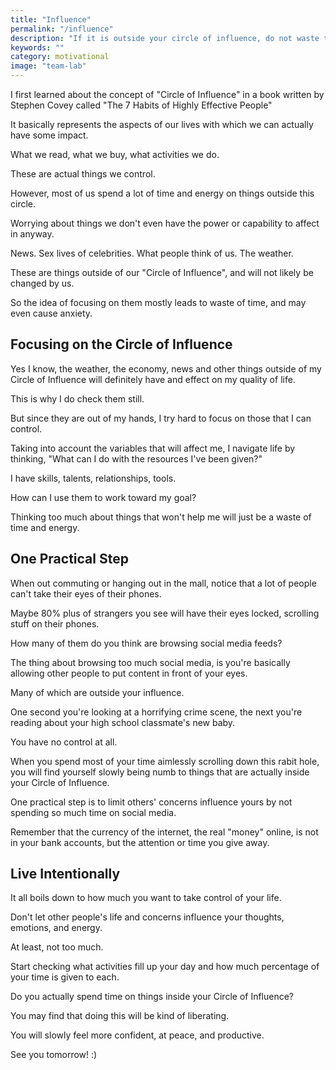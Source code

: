 ```yaml
---
title: "Influence"
permalink: "/influence"
description: "If it is outside your circle of influence, do not waste time and energy."
keywords: ""
category: motivational
image: "team-lab"
---
```


I first learned about the concept of "Circle of Influence" in a book written by Stephen Covey called "The 7 Habits of Highly Effective People"

It basically represents the aspects of our lives with which we can actually have some impact.<!--more-->

What we read, what we buy, what activities we do.

These are actual things we control.

However, most of us spend a lot of time and energy on things outside this circle.

Worrying about things we don't even have the power or capability to affect in anyway.

News. Sex lives of celebrities. What people think of us. The weather.

These are things outside of our "Circle of Influence", and will not likely be changed by us.

So the idea of focusing on them mostly leads to waste of time, and may even cause anxiety.

## Focusing on the Circle of Influence

Yes I know, the weather, the economy, news and other things outside of my Circle of Influence will definitely have and effect on my quality of life.

This is why I do check them still.

But since they are out of my hands, I try hard to focus on those that I can control.

Taking into account the variables that will affect me, I navigate life by thinking, "What can I do with the resources I've been given?"

I have skills, talents, relationships, tools.

How can I use them to work toward my goal?

Thinking too much about things that won't help me will just be a waste of time and energy.

## One Practical Step

When out commuting or hanging out in the mall, notice that a lot of people can't take their eyes of their phones.

Maybe 80% plus of strangers you see will have their eyes locked, scrolling stuff on their phones.

How many of them do you think are browsing social media feeds?

The thing about browsing too much social media, is you're basically allowing other people to put content in front of your eyes.

Many of which are outside your influence.

One second you're looking at a horrifying crime scene, the next you're reading about your high school classmate's new baby.

You have no control at all.

When you spend most of your time aimlessly scrolling down this rabit hole, you will find yourself slowly being numb to things that are actually inside your Circle of Influence.

One practical step is to limit others' concerns influence yours by not spending so much time on social media.

Remember that the currency of the internet, the real "money" online, is not in your bank accounts, but the attention or time you give away.

## Live Intentionally

It all boils down to how much you want to take control of your life.

Don't let other people's life and concerns influence your thoughts, emotions, and energy.

At least, not too much.

Start checking what activities fill up your day and how much percentage of your time is given to each.

Do you actually spend time on things inside your Circle of Influence?

You may find that doing this will be kind of liberating.

You will slowly feel more confident, at peace, and productive.

See you tomorrow! :)
